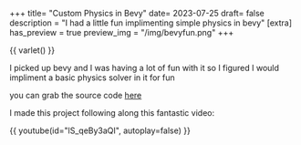 +++
title= "Custom Physics in Bevy"
date= 2023-07-25
draft= false
description = "I had a little fun implimenting simple physics in bevy"
[extra]
has_preview = true
preview_img = "/img/bevyfun.png"
+++

{{ varlet() }}

I picked up bevy and I was having a lot of fun with it so I figured I would impliment a basic physics solver in it for fun 

you can grab the source code [here](https://github.com/uberfig/simplevarlet)

I made this project following along this fantastic video:

{{ youtube(id="lS_qeBy3aQI", autoplay=false) }}